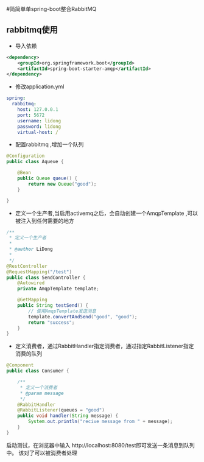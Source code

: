#简简单单spring-boot整合RabbitMQ
## rabbitmq使用

* 导入依赖
```xml
<dependency>
	<groupId>org.springframework.boot</groupId>
	<artifactId>spring-boot-starter-amqp</artifactId>
</dependency>
```

* 修改application.yml
```yaml
spring:
  rabbitmq:
    host: 127.0.0.1
    port: 5672
    username: lidong
    password: lidong
    virtual-host: /
```
* 配置rabbitmq ,增加一个队列
```java
@Configuration
public class Aqueue {

	@Bean
	public Queue queue() {
		return new Queue("good");
	}

}
```
* 定义一个生产者,当启用activemq之后，会自动创建一个AmqpTemplate ,可以被注入到任何需要的地方
```java
/**
 * 定义一个生产者
 * 
 * @author LiDong
 *
 */
@RestController
@RequestMapping("/test")
public class SendController {
	@Autowired
	private AmqpTemplate template;

	@GetMapping
	public String testSend() {
		// 使用AmqpTemplate发送消息
		template.convertAndSend("good", "good");
		return "success";
	}
}
```
* 定义消费者，通过RabbitHandler指定消费者，通过指定RabbitListener指定消费的队列
```java
@Component
public class Consumer {

	/**
	 * 定义一个消费者
	 * @param message
	 */
	@RabbitHandler
	@RabbitListener(queues = "good")
	public void handler(String message) {
		System.out.println("recive message from " + message);
	}
}
```

启动测试，在浏览器中输入 http://localhost:8080/test即可发送一条消息到队列中。 该对了可以被消费者处理


